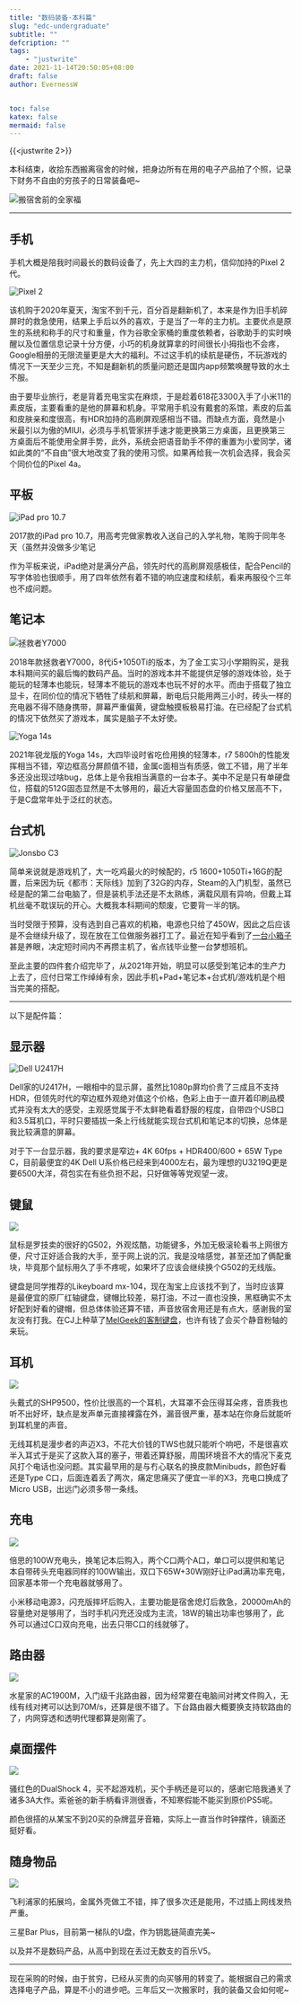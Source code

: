 ```yaml
---
title: "数码装备·本科篇"
slug: "edc-undergraduate"
subtitle: ""
defcription: ""
tags:
    - "justwrite"
date: 2021-11-14T20:50:05+08:00
draft: false
author: EvernessW


toc: false
katex: false
mermaid: false
---
```


{{<justwrite 2>}}

本科结束，收拾东西搬离宿舍的时候，把身边所有在用的电子产品拍了个照，记录下财务不自由的穷孩子的日常装备吧~

![搬宿舍前的全家福](https://img.ioyoi.me/202111151940980.webp)

<hr>

## 手机

手机大概是陪我时间最长的数码设备了，先上大四的主力机，信仰加持的Pixel 2代。

![Pixel 2](https://img.ioyoi.me/202111151941586.webp)

该机购于2020年夏天，淘宝不到千元，百分百是翻新机了，本来是作为旧手机碎屏时的救急使用，结果上手后以外的喜欢，于是当了一年的主力机。主要优点是原生的系统和称手的尺寸和重量，作为谷歌全家桶的重度依赖者，谷歌助手的实时唤醒以及位置信息记录十分方便，小巧的机身就算拿的时间很长小拇指也不会疼，Google相册的无限流量更是大大的福利。不过这手机的续航是硬伤，不玩游戏的情况下一天至少三充，不知是翻新机的质量问题还是国内app频繁唤醒导致的水土不服。

由于要毕业旅行，老是背着充电宝实在麻烦，于是趁着618花3300入手了小米11的素皮版，主要看重的是他的屏幕和机身。平常用手机没有戴套的系馆，素皮的后盖和皮肤亲和度很高，有HDR加持的高刷屏观感相当不错。而缺点方面，竟然是小米最引以为傲的MIUI，必须与手机管家拼手速才能更换第三方桌面，且更换第三方桌面后不能使用全屏手势，此外，系统会把语音助手不停的重置为小爱同学，诸如此类的“不自由”很大地改变了我的使用习惯。如果再给我一次机会选择，我会买个同价位的Pixel 4a。

## 平板

![iPad pro 10.7](https://img.ioyoi.me/202111151942331.webp)

2017款的iPad pro 10.7，用高考完做家教收入送自己的入学礼物，笔购于同年冬天（虽然并没做多少笔记

作为平板来说，iPad绝对是满分产品，领先时代的高刷屏观感极佳，配合Pencil的写字体验也很顺手，用了四年依然有着不错的响应速度和续航，看来再服役个三年也不成问题。

## 笔记本

![拯救者Y7000](https://img.ioyoi.me/202111151943813.webp)

2018年款拯救者Y7000，8代i5+1050Ti的版本，为了金工实习小学期购买，是我本科期间买的最后悔的数码产品。当时的游戏本并不能提供足够的游戏体验，处于能玩的轻薄本也能玩，轻薄本不能玩的游戏本也玩不好的水平。而由于搭载了独立显卡，在同价位的情况下牺牲了续航和屏幕，断电后只能用两三小时，砖头一样的充电器不得不随身携带，屏幕严重偏黄，键盘触摸板极易打油。在已经配了台式机的情况下依然买了游戏本，属实是脑子不太好使。

![Yoga 14s](https://img.ioyoi.me/202111151944412.webp)

2021年锐龙版的Yoga 14s，大四毕设时省吃俭用换的轻薄本，r7 5800h的性能发挥相当不错，窄边框高分屏颜值不错，金属c面相当有质感，做工不错，用了半年多还没出现过啥bug，总体上是令我相当满意的一台本子。美中不足是只有单硬盘位，搭载的512G固态显然是不太够用的，最近大容量固态盘的价格又居高不下，于是C盘常年处于泛红的状态。

## 台式机

![Jonsbo C3](https://img.ioyoi.me/202111151944377.webp)

简单来说就是游戏机了，大一吃鸡最火的时候配的，r5 1600+1050Ti+16G的配置，后来因为玩《都市：天际线》加到了32G的内存，Steam的入门机型，虽然已经是配的第二台电脑了，但是装机手法还是不太熟练，满载风扇有异响，但戴上耳机丝毫不耽误玩的开心。大概我本科期间的颓废，它要背一半的锅。

当时受限于预算，没有选到自己喜欢的机箱，电源也只给了450W，因此之后应该是不会继续升级了，现在放在工位做服务器打工了。最近在知乎看到了[一台小箱子](https://zhuanlan.zhihu.com/p/431652783)甚是养眼，决定短时间内不再攒主机了，省点钱毕业整一台梦想班机。

至此主要的四件套介绍完毕了，从2021年开始，明显可以感受到笔记本的生产力上去了，应付日常工作绰绰有余，因此手机+Pad+笔记本+台式机/游戏机是个相当完美的搭配。

<hr>

以下是配件篇：

## 显示器

![Dell U2417H](https://img.ioyoi.me/202111151947721.webp)

Dell家的U2417H，一眼相中的显示屏，虽然比1080p屏均价贵了三成且不支持HDR，但领先时代的窄边框外观绝对值这个价格，色彩上由于一直开着印刷品模式并没有太大的感受，主观感觉属于不太鲜艳看着舒服的程度，自带四个USB口和3.5耳机口，平时只要插拔一条上行线就能实现台式机和笔记本的切换，总体是我比较满意的屏幕。

对于下一台显示器，我的要求是窄边+ 4K 60fps + HDR400/600 + 65W Type C，目前最便宜的4K Dell U系价格已经来到4000左右，最为理想的U3219Q更是要6500大洋，荷包实在有些负担不起，只好做等等党观望一波。

## 键鼠

![](https://img.ioyoi.me/202111151955800.webp)

鼠标是罗技卖的很好的G502，外观炫酷，功能键多，外加无极滚轮看书上网很方便，尺寸正好适合我的大手，至于网上说的沉，我是没啥感觉，甚至还加了俩配重块，毕竟那个鼠标用久了手不疼呢，如果坏了应该会继续换个G502的无线版。

键盘是同学推荐的Likeyboard mx-104，现在淘宝上应该找不到了，当时应该算是最便宜的原厂红轴键盘，键帽比较差，易打油，不过一直也没换，黑框确实不太好配到好看的键帽，但总体体验还算不错，声音放宿舍用还是有点大，感谢我的室友没有打我。在CJ上种草了[MelGeek的客制键盘](https://item.taobao.com/item.htm?id=631031207660)，也许有钱了会买个静音粉轴的来玩。

## 耳机

![](https://img.ioyoi.me/202111152053681.webp)

头戴式的SHP9500，性价比很高的一个耳机，大耳罩不会压得耳朵疼，音质我也听不出好坏，缺点是发声单元直接裸露在外，漏音很严重，基本站在你身后就能听到耳机里的声音。

无线耳机是漫步者的声迈X3，不花大价钱的TWS也就只能听个响吧，不是很喜欢半入耳式于是买了这款入耳的塞子，带着还算舒服，周围环境音不大的情况下麦克风打个电话也没问题。其实最早用的是与冇心联名的换皮款Minibuds，颜色好看还是Type C口，后面连着丢了两次，痛定思痛买了便宜一半的X3，充电口换成了Micro USB，出远门必须多带一条线。

## 充电

![](https://img.ioyoi.me/202111152139872.webp)

倍思的100W充电头，换笔记本后购入，两个C口两个A口，单口可以提供和笔记本自带砖头充电器同样的100W输出，双口下65W+30W刚好让iPad满功率充电，回家基本带一个充电器就够用了。

小米移动电源3，闪充版摔坏后购入，主要功能是宿舍熄灯后救急，20000mAh的容量绝对是够用了，当时手机闪充还没成为主流，18W的输出功率也够用了，此外可以通过C口双向充电，出去只带C口的线就够了。

## 路由器

![](https://img.ioyoi.me/202111152140121.webp)

水星家的AC1900M，入门级千兆路由器，因为经常要在电脑间对拷文件购入，无线有线对拷可以达到70M/s，还算是很不错了。下台路由器大概要换支持软路由的了，内网穿透和透明代理都算是刚需了。

## 桌面摆件

![](https://img.ioyoi.me/202111152156567.webp)

骚红色的DualShock 4，买不起游戏机，买个手柄还是可以的，感谢它陪我通关了诸多3A大作。索爸爸的新手柄看评测很香，不知寒假能不能买到原价PS5呢。

颜色很搭的从某宝不到20买的杂牌蓝牙音箱，实际上一直当作时钟摆件，镜面还挺好看。

## 随身物品

![](https://img.ioyoi.me/202111152158992.webp)

飞利浦家的拓展坞，金属外壳做工不错，摔了很多次还是能用，不过插上网线发热严重。

三星Bar Plus，目前第一梯队的U盘，作为钥匙链简直完美~

以及并不是数码产品，从高中到现在丢过无数支的百乐V5。

<hr>

现在采购的时候，由于贫穷，已经从买贵的向买够用的转变了。能根据自己的需求选择电子产品，算是不小的进步吧。三年后又一次搬家时，我的装备又会如何呢~

